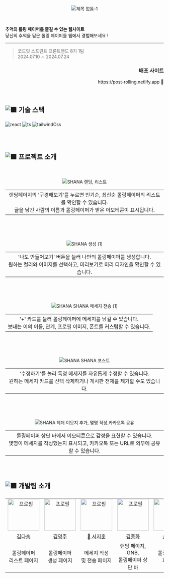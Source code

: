 
<br>

<div align="center">
  
![제목 없음-1](https://github.com/user-attachments/assets/8393f2fb-a90b-44af-8a41-1d172587425e)


</div>

<br>

**추억의 롤링 페이퍼를 즐길 수 있는 웹사이트** <br>
당신의 추억을 담은 롤링 페이퍼를 웹에서 경험해보세요 !

- - -
  


> <p>코드잇 스프린트 프론트엔드 8기 1팀 <br> 2024.07.10 ∼ 2024.07.24</p>

<div align="right">
<h3>배포 사이트</h3>
https://post-rolling.netlify.app 🔗
</div>



<br>
<br>

## <img src="https://github.com/user-attachments/assets/7b6b0302-f7cd-4480-b604-5daeb709e301" alt="🟪" > 기술 스택
  
![react](https://img.shields.io/badge/React-20232A?style=for-the-badge&logo=react&logoColor=61DAFB) 
![ts](https://img.shields.io/badge/TypeScript-007ACC?style=for-the-badge&logo=typescript&logoColor=white) 
![tailwindCss](https://img.shields.io/badge/Tailwind_CSS-38B2AC?style=for-the-badge&logo=tailwind-css&logoColor=white)

<br>
<br>

## <img src="https://github.com/user-attachments/assets/7b6b0302-f7cd-4480-b604-5daeb709e301" alt="🟪" > 프로젝트 소개

<br>

<div align="center">

![SHANA 랜딩, 리스트](https://github.com/user-attachments/assets/545652c4-be6f-4eea-8d12-76c1184ca560)

<table align="center">
<tr>
<td  align="center"> 랜딩페이지의 '구경해보기'를 누르면 인기순, 최신순 롤링페이퍼의 리스트를 확인할 수 있습니다. <br>  글을 남긴 사람의 이름과 롤링페이퍼가 받은 이모티콘이 표시됩니다.</td>
</tr>
</table>

<br>
<br>
<br>

![SHANA 생성 (1)](https://github.com/user-attachments/assets/4e5ccba8-0a9f-4f23-9b3f-37e190bf9a43)

<table align="center">
<tr>
<td  align="center">'나도 만들어보기' 버튼을 눌러 나만의 롤링페이퍼를 생성합니다. <br> 원하는 컬러와 이미지를 선택하고, 미리보기로 미리 디자인을 확인할 수 있습니다. </td>
</tr>
</table>

<br>
<br>
<br>

![SHANA SHANA 메세지 전송 (1)](https://github.com/user-attachments/assets/c0d235dd-5218-46b5-8b09-b41205911328)

<table align="center">
<tr>
<td  align="center">'+' 카드를 눌러 롤링페이퍼에 메세지를 남길 수 있습니다. <br> 보내는 이의 이름, 관계, 프로필 이미지, 폰트를 커스텀할 수 있습니다. </td>
</tr>
</table>

<br>
<br>
<br>

![SHANA SHANA 포스트](https://github.com/user-attachments/assets/4b317de7-4376-4b66-9b75-733472d2a2da)
<table align="center">
<tr>
<td  align="center">'수정하기'를 눌러 특정 메세지를 자유롭게 수정할 수 있습니다. <br> 원하는 메세지 카드를 선택 삭제하거나 게시판 전체를 제거할 수도 있습니다.</td>
</tr>
</table>

<br>
<br>
<br>

![SHANA 헤더 이모지 추가, 몇명 작성,카카오톡 공유](https://github.com/user-attachments/assets/eca14823-ac2b-4fe9-86a6-7533040a7196)
<table align="center">
<tr>
<td  align="center"> 롤링페이퍼 상단 바에서 이모티콘으로 감정을 표현할 수 있습니다. <br> 몇명이 메세지를 작성했는지 표시되고, 카카오톡 또는 URL로 외부에 공유할 수 있습니다.</td>
</tr>
</table>


</div>


<br>
<br>

## <img src="https://github.com/user-attachments/assets/7b6b0302-f7cd-4480-b604-5daeb709e301" alt="🟪"> 개발팀 소개

<table align="center">
    <tr align="center">
        <td> <img src="https://github.com/user-attachments/assets/d9ade349-5c64-47e4-8321-a09758e46c3e" alt="프로필" width="100" /></td>
        <td><img src="https://github.com/user-attachments/assets/361ebb81-b0d1-4483-918e-82beff58bbad" alt="프로필" width="100" /></td>
        <td><img src="https://github.com/user-attachments/assets/c182ece6-599e-4347-b6d8-e25b3728fbaa" alt="프로필" width="100" /></td>
        <td><img src="https://github.com/user-attachments/assets/7daa9e47-1ca2-4d44-9040-21cf62190b83" alt="프로필" width="100" /></td>
        <td><img src="https://github.com/user-attachments/assets/6248776b-3401-48ee-bdf8-6879c8ab5e83" alt="프로필" width="100" /></td>
    </tr>
    <tr align="center">
        <td><a href="https://github.com/KimDasom521">김다솜</a></td>
        <td><a href="https://github.com/purplenib">김영주</a></td>
        <td><a href="https://github.com/SealBros">👑 서지훈</a></td>
        <td><a href="https://github.com/KJongHwa">김종화</a></td>
        <td><a href="https://github.com/Jaeheon96">손재헌</a></td>
    </tr>
      <tr align="center" >
        <td>롤링페이퍼 <br> 리스트 페이지</td>
        <td>롤링페이퍼 <br> 생성 페이지</td>
        <td>메세지 작성 <br> 및 전송 페이지 </td>
        <td>랜딩 페이지, GNB, <br>  롤링페이퍼 상단 바 </td>
        <td>롤링페이퍼 <br> 페이지</td>
    </tr>
</table>

<br>

